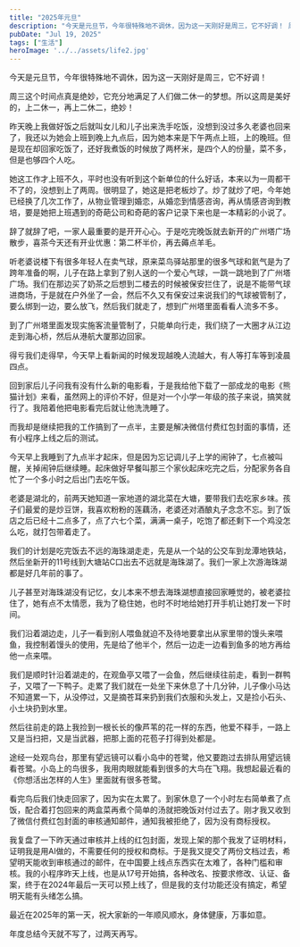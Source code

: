 ```yaml
---
title: "2025年元旦"
description: "今天是元旦节，今年很特殊地不调休，因为这一天刚好是周三，它不好调！ 周三这个时间点真是绝妙，它充分地满足了人们 [&hellip;]"
pubDate: "Jul 19, 2025"
tags: ["生活"]
heroImage: '../../assets/life2.jpg'
---
```


今天是元旦节，今年很特殊地不调休，因为这一天刚好是周三，它不好调！

周三这个时间点真是绝妙，它充分地满足了人们做二休一的梦想。所以这周是美好的，上二休一，再上二休二，绝妙！

昨天晚上我做好饭之后就叫女儿和儿子出来洗手吃饭，没想到没过多久老婆也回来了，我还以为她会上班到晚上九点后，因为她本来是下午两点上班，上的晚班。但是现在却回家吃饭了，还好我煮饭的时候放了两杯米，是四个人的份量，菜不多，但是也够四个人吃。

她这工作才上班不久，平时也没有听到这个新单位的什么好话，本来以为一周都干不了的，没想到上了两周。很明显了，她这是把老板炒了。炒了就炒了吧，今年她已经换了几次工作了，从物业管理到婚恋，从婚恋到情感咨询，再从情感咨询到教培，要是她把上班遇到的奇葩公司和奇葩的客户记录下来也是一本精彩的小说了。

辞了就辞了吧，一家人最重要的是开开心心。于是吃完晚饭就去新开的广州塔广场散步，喜茶今天还有开业优惠：第二杯半价，再去薅点羊毛。

听老婆说楼下有很多年轻人在卖气球，原来菜鸟驿站那里的很多气球和氦气是为了跨年准备的啊，儿子在路上拿到了别人送的一个爱心气球，一跳一跳地到了广州塔广场。我们在那边买了奶茶之后想到二楼去的时候被保安拦住了，说是不能带气球进商场，于是就在户外坐了一会，然后不久又有保安过来说我们的气球被管制了，要么绑到一边，要么放飞，然后我们就走了，想到广州塔里面看看人流多不多。

到了广州塔里面发现实施客流量管制了，只能单向行走，我们绕了一大圈才从江边走到海心桥，然后从港航大厦那边回家。

得亏我们走得早，今天早上看新闻的时候发现越晚人流越大，有人等打车等到凌晨四点。

回到家后儿子问我有没有什么新的电影看，于是我给他下载了一部成龙的电影《熊猫计划》来看，虽然网上的评价不好，但是对一个小学一年级的孩子来说，搞笑就行了。我陪着他把电影看完后就让他洗洗睡了。

而我却是继续把我的工作搞到了一点半，主要是解决微信付费红包封面的事情，还有小程序上线之后的测试。

今天早上我睡到了九点半才起床，但是因为忘记调儿子上学的闹钟了，七点被叫醒，关掉闹钟后继续睡。起床做好早餐叫那三个家伙起床吃完之后，分配家务各自忙了一个多小时之后出门去吃午饭。

老婆是湖北的，前两天她知道一家地道的湖北菜在大塘，要带我们去吃家乡味。孩子们最爱的是炒豆饼，我喜欢粉粉的莲藕汤，老婆还对酒酿丸子念念不忘。到了饭店之后已经十二点多了，点了六七个菜，满满一桌子，吃饱了都还剩下一个鸡没怎么吃，就打包带着走了。

我们的计划是吃完饭去不远的海珠湖走走，先是从一个站的公交车到龙潭地铁站，然后坐新开的11号线到大塘站C口出去不远就是海珠湖了。我们一家上次游海珠湖都是好几年前的事了。

儿子甚至对海珠湖没有记忆，女儿本来不想去海珠湖想直接回家睡觉的，被老婆拉住了，她有点不太情愿，我为了稳住她，也时不时地给她打开手机让她打发一下时间。

我们沿着湖边走，儿子一看到别人喂鱼就迫不及待地要拿出从家里带的馒头来喂鱼，我控制着馒头的使用，先是给了他半个，然后一边走一边看到鱼多的地方再给他一点来喂。

我们是顺时针沿着湖走的，在观鱼亭又喂了一会鱼，然后继续往前走，看到一群鸭子，又喂了一下鸭子。走累了我们就在一处坐下来休息了十几分钟，儿子像小马达不知道累一下，从没停过，又是摘苍耳来扔到我们衣服和头发上，又是捡小石头、小土块扔到水里。

然后往前走的路上我捡到一根长长的像芦苇的花一样的东西，他爱不释手，一路上又是当扫把，又是当武器，把那上面的花苞子打得到处都是。

途经一处观鸟台，那里有望远镜可以看小岛中的苍鹭，他又要跑过去排队用望远镜看苍鹭。小岛上的鸟很多，我用肉眼就能看到很多的大鸟在飞翔。我想起最近看的《你想活出怎样的人生》里面就有很多苍鹭。

看完鸟后我们快走回家了，因为实在太累了。到家休息了一个小时左右简单煮了点饭，配合着打包回来的两盒菜再煮个简单的汤就把晚饭对付过去了。刚才我又收到了微信付费红包封面的审核通知邮件，通知我被拒绝了，因为没有商标授权。

我复盘了一下昨天通过审核并上线的红包封面，发现上架的那个我发了证明材料，证明我是用AI做的，不需要任何的授权和商标。于是我又提交了两份文档过去，希望明天能收到审核通过的邮件，在中国要上线点东西实在太难了，各种门槛和审核。我的小程序昨天上线，也是从17号开始搞，各种改名、按要求修改、认证、备案，终于在2024年最后一天可以预上线了，但是我的支付功能还没有搞定，希望明天能有头绪怎么搞。

最近在2025年的第一天，祝大家新的一年顺风顺水，身体健康，万事如意。

年度总结今天就不写了，过两天再写。